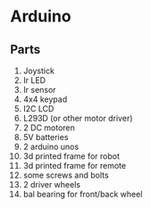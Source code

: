 # Arduino
## Parts
1. Joystick
1. Ir LED
1. Ir sensor
1. 4x4 keypad
1. I2C LCD
1. L293D (or other motor driver)
1. 2 DC motoren
1. 5V batteries
1. 2 arduino unos
1. 3d printed frame for robot
1. 3d printed frame for remote
1. some screws and bolts
1. 2 driver wheels
1. bal bearing for front/back wheel
